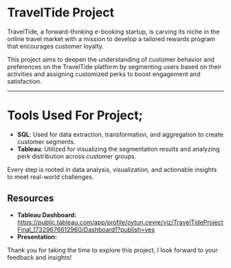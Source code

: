 # TravelTide Project

TravelTide, a forward-thinking e-booking startup, is carving its niche in the online travel market with a mission to develop a tailored rewards program that encourages customer loyalty.

This project aims to deepen the understanding of customer behavior and preferences on the TravelTide platform by segmenting users based on their activities and assigning customized perks to boost engagement and satisfaction.

---

# Tools Used For Project;
- **SQL**: Used for data extraction, transformation, and aggregation to create customer segments.
- **Tableau**: Utilized for visualizing the segmentation results and analyzing perk distribution across customer groups.

Every step is rooted in data analysis, visualization, and actionable insights to meet real-world challenges.

## **Resources**

* **Tableau Dashboard:** https://public.tableau.com/app/profile/oytun.cevre/viz/TravelTideProjectFinal_17329676612960/Dashboard1?publish=yes
* **Presentation:** 

Thank you for taking the time to explore this project, I look forward to your feedback and insights!
